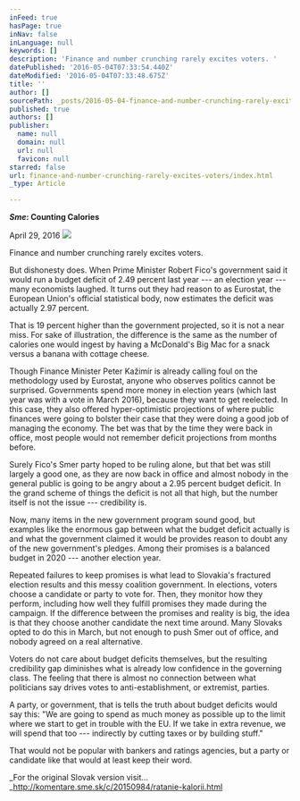 ```yaml
---
inFeed: true
hasPage: true
inNav: false
inLanguage: null
keywords: []
description: 'Finance and number crunching rarely excites voters. '
datePublished: '2016-05-04T07:33:54.440Z'
dateModified: '2016-05-04T07:33:48.675Z'
title: ''
author: []
sourcePath: _posts/2016-05-04-finance-and-number-crunching-rarely-excites-voters.md
published: true
authors: []
publisher:
  name: null
  domain: null
  url: null
  favicon: null
starred: false
url: finance-and-number-crunching-rarely-excites-voters/index.html
_type: Article

---
```

**_Sme_: Counting Calories**

April 29, 2016
![](https://the-grid-user-content.s3-us-west-2.amazonaws.com/4e3afbae-eebf-43b1-948a-776f70a573e0.jpg)

Finance and number crunching rarely excites voters. 

But dishonesty does. When Prime Minister Robert Fico's government said it would run a budget deficit of 2.49 percent last year --- an election year --- many economists laughed. It turns out they had reason to as Eurostat, the European Union's official statistical body, now estimates the deficit was actually 2.97 percent. 

That is 19 percent higher than the government projected, so it is not a near miss. For sake of illustration, the difference is the same as the number of calories one would ingest by having a McDonald's Big Mac for a snack versus a banana with cottage cheese. 

Though Finance Minister Peter Kažimír is already calling foul on the methodology used by Eurostat, anyone who observes politics cannot be surprised. Governments spend more money in election years (which last year was with a vote in March 2016), because they want to get reelected. In this case, they also offered hyper-optimistic projections of where public finances were going to bolster their case that they were doing a good job of managing the economy. The bet was that by the time they were back in office, most people would not remember deficit projections from months before. 

Surely Fico's Smer party hoped to be ruling alone, but that bet was still largely a good one, as they are now back in office and almost nobody in the general public is going to be angry about a 2.95 percent budget deficit. In the grand scheme of things the deficit is not all that high, but the number itself is not the issue --- credibility is. 

Now, many items in the new government program sound good, but examples like the enormous gap between what the budget deficit actually is and what the government claimed it would be provides reason to doubt any of the new government's pledges. Among their promises is a balanced budget in 2020 --- another election year. 

Repeated failures to keep promises is what lead to Slovakia's fractured election results and this messy coalition government. In elections, voters choose a candidate or party to vote for. Then, they monitor how they perform, including how well they fulfill promises they made during the campaign. If the difference between the promises and reality is big, the idea is that they choose another candidate the next time around. Many Slovaks opted to do this in March, but not enough to push Smer out of office, and nobody agreed on a real alternative. 

Voters do not care about budget deficits themselves, but the resulting credibility gap diminishes what is already low confidence in the governing class. The feeling that there is almost no connection between what politicians say drives votes to anti-establishment, or extremist, parties. 

A party, or government, that is tells the truth about budget deficits would say this: "We are going to spend as much money as possible up to the limit where we start to get in trouble with the EU. If we take in extra revenue, we will spend that too --- indirectly by cutting taxes or by building stuff." 

That would not be popular with bankers and ratings agencies, but a party or candidate like that would at least keep their word.

_For the original Slovak version visit... _http://komentare.sme.sk/c/20150984/ratanie-kalorii.html